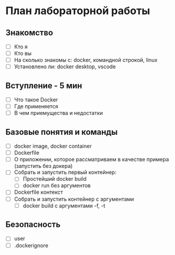 # План лабораторной работы

## Знакомство

- [ ] Кто я
- [ ] Кто вы
- [ ] На сколько знакомы с: docker, командной строкой, linux
- [ ] Установлено ли: docker desktop, vscode

## Вступление - 5 мин

- [ ] Что такое Docker
- [ ] Где применяется
- [ ] В чем приемущества и недостатки

## Базовые понятия и команды

- [ ] docker image, docker container
- [ ] Dockerfile
- [ ] О приложении, которое рассматриваем в качестве примера (запустить без докера)
- [ ] Собрать и запустить первый контейнер:
  - [ ] Простейший docker build
  - [ ] docker run без аргументов
- [ ] Dockerfile контекст
- [ ] Собрать и запустить контейнер с аргументами
  - [ ] docker build с аргументами -f, -t

## Безопасность

- [ ] user
- [ ] .dockerignore
